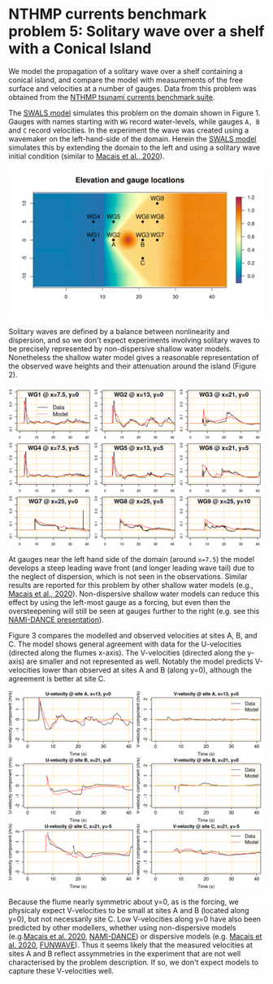 # NTHMP currents benchmark problem 5: Solitary wave over a shelf with a Conical Island

We model the propagation of a solitary wave over a shelf containing a conical island, and compare the model with measurements of the free surface and velocities at a number of gauges. Data from this problem was obtained from the [NTHMP tsunami currents benchmark suite](http://coastal.usc.edu/currents_workshop/problems.html). 

The [SWALS model](model.f90) simulates this problem on the domain shown in Figure 1. Gauges with names starting with `WG` record water-levels, while gauges `A, B` and `C` record velocities. In the experiment the wave was created using a wavemaker on the left-hand-side of the domain. Herein the [SWALS model](model.f90) simulates this by extending the domain to the left and using a solitary wave initial condition (similar to [Macais et al., 2020](https://doi.org/10.1016/j.ocemod.2020.101645)).  

![Figure 1: The problem domain and gauge locations. The wavemaker is on the left-hand-side of the domain. For this problem we emulate a wavemaker source by extending the domain to the left and using a solitary wave initial condition.](domain_setup.png)

Solitary waves are defined by a balance between nonlinearity and dispersion, and so we don't expect experiments involving solitary waves to be precisely represented by non-dispersive shallow water models. Nonetheless the shallow water model gives a reasonable representation of the observed wave heights and their attenuation around the island (Figure 2). 

![Figure 2: Comparison of observed and modelled free-surface time-series at gauges.](Stage_gauges.png)

At gauges near the left hand side of the domain (around `x=7.5`) the model develops a steep leading wave front (and longer leading wave tail) due to the neglect of dispersion, which is not seen in the observations. Similar results are reported for this problem by other shallow water models (e.g., [Macais et al., 2020](https://doi.org/10.1016/j.coastaleng.2020.103667)). Non-dispersive shallow water models can reduce this effect by using the left-most gauge as a forcing, but even then the oversteepening will still be seen at gauges further to the right (e.g. see this [NAMI-DANCE presentation](http://coastal.usc.edu/currents_workshop/presentations/Yalciner.pdf)). 

Figure 3 compares the modelled and observed velocities at sites A, B, and C. The model shows general agreement with data for the U-velocities (directed along the flumes x-axis). The V-velocities (directed along the y-axis) are smaller and not represented as well. Notably the model predicts V-velocities lower than observed at sites A and B (along y=0), although the agreement is better at site C.

![Figure 3: Comparison of observed and modelled velocities at gauges A, B and C. The U-velocity is in the x-direction, V-velocity in the y-direction.](velocity_gauges.png)

Because the flume nearly symmetric about y=0, as is the forcing, we physicaly expect V-velocities to be small at sites A and B (located along y=0), but not necessarily site C. Low V-velocities along y=0 have also been predicted by other modellers, whether using non-dispersive models (e.g.[Macais et al. 2020](https://doi.org/10.1016/j.coastaleng.2020.103667), [NAMI-DANCE](http://coastal.usc.edu/currents_workshop/presentations/Yalciner.pdf)) or dispersive models (e.g. [Macais et al. 2020](https://doi.org/10.1016/j.coastaleng.2020.103667), [FUNWAVE](http://coastal.usc.edu/currents_workshop/presentations/Kirby.pdf)). Thus it seems likely that the measured velocities at sites A and B reflect assymmetries in the experiment that are not well characterised by the problem description. If so, we don't expect models to capture these V-velocities well.
